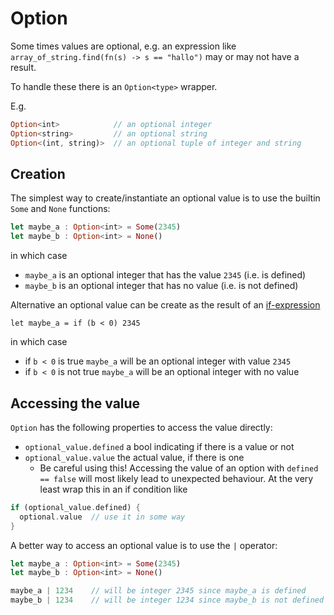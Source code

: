 # Option

Some times values are optional, e.g. an expression like `array_of_string.find(fn(s) -> s == "hallo")` may or may not have a result.

To handle these there is an `Option<type>` wrapper.

E.g.
```rust
Option<int>            // an optional integer
Option<string>         // an optional string
Option<(int, string)>  // an optional tuple of integer and string
```

## Creation

The simplest way to create/instantiate an optional value is to use the builtin `Some` and `None` functions:

```rust
let maybe_a : Option<int> = Some(2345)
let maybe_b : Option<int> = None()
```
in which case

* `maybe_a` is an optional integer that has the value `2345` (i.e. is defined)
* `maybe_b` is an optional integer that has no value (i.e. is not defined)

Alternative an optional value can be create as the result of an [if-expression](conditionals.md#ternary)

```
let maybe_a = if (b < 0) 2345
```
in which case

* if `b < 0` is true `maybe_a` will be an optional integer with value `2345`
* if `b < 0` is not true `maybe_a` will be an optional integer with no value

## Accessing the value

`Option` has the following properties to access the value directly:

* `optional_value.defined` a bool indicating if there is a value or not
* `optional_value.value` the actual value, if there is one
  * Be careful using this! Accessing the value of an option with `defined == false` will most likely lead to unexpected behaviour. At the very least wrap this in an if condition like
```rust
if (optional_value.defined) {
  optional.value  // use it in some way
}
```

A better way to access an optional value is to use the `|` operator:

```rust
let maybe_a : Option<int> = Some(2345)
let maybe_b : Option<int> = None()

maybe_a | 1234    // will be integer 2345 since maybe_a is defined
maybe_b | 1234    // will be integer 1234 since maybe_b is not defined
```
